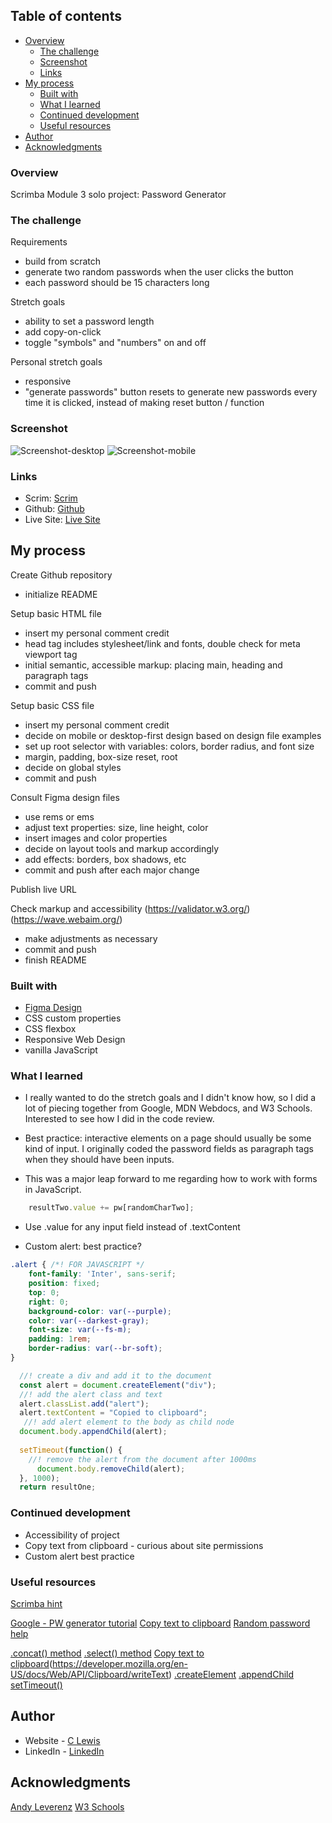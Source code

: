 
 ## Table of contents

- [Overview](#overview)
  - [The challenge](#the-challenge)
  - [Screenshot](#screenshot)
  - [Links](#links)
- [My process](#my-process)
  - [Built with](#built-with)
  - [What I learned](#what-i-learned)
  - [Continued development](#continued-development)
  - [Useful resources](#useful-resources)
- [Author](#author)
- [Acknowledgments](#acknowledgments)


### Overview

Scrimba Module 3 solo project: Password Generator


### The challenge

Requirements
- build from scratch
- generate two random passwords when the user clicks the button
- each password should be 15 characters long

Stretch goals
- ability to set a password length
- add copy-on-click
- toggle "symbols" and "numbers" on and off

Personal stretch goals
- responsive
- "generate passwords" button resets to generate new passwords every time it is clicked, 
instead of making reset button / function


 ### Screenshot

 ![Screenshot-desktop](/images/screenshot-desktop.png)
 ![Screenshot-mobile](/images/screenshot-mobile.png)

### Links

- Scrim: [Scrim]()
- Github: [Github](https://github.com/casserole27/password-generator)
- Live Site: [Live Site](https://www.clewisdev.com/password-generator/)

## My process

Create Github repository
- initialize README

Setup basic HTML file 
- insert my personal comment credit
- head tag includes stylesheet/link and fonts, double check for meta viewport tag
- initial semantic, accessible markup: placing main, heading and paragraph tags
 - commit and push

Setup basic CSS file
- insert my personal comment credit
- decide on mobile or desktop-first design based on design file examples
- set up root selector with variables: colors, border radius, and font size
- margin, padding, box-size reset, root
- decide on global styles
- commit and push

Consult Figma design files
 - use rems or ems
 - adjust text properties: size, line height, color
 - insert images and color properties
 - decide on layout tools and markup accordingly
 - add effects: borders, box shadows, etc
 - commit and push after each major change

Publish live URL

Check markup and accessibility
(https://validator.w3.org/)
(https://wave.webaim.org/)
 - make adjustments as necessary
 - commit and push
 - finish README


### Built with

- [Figma Design](https://www.figma.com/file/Kr6KbuePZa2BNgepo86fhd/Random-Password-Generator-(New-version)-(Copy)?node-id=0%3A1&t=XAg6Ub6YeB5oQOiH-0) 
- CSS custom properties
- CSS flexbox
- Responsive Web Design
- vanilla JavaScript

### What I learned

- I really wanted to do the stretch goals and I didn't know how, so I did a lot of piecing together from Google, MDN Webdocs, and W3 Schools. Interested to see how I did in the code review.

- Best practice: interactive elements on a page should usually be some kind of input. I originally coded the password fields as paragraph tags when they should have been inputs.

- This was a major leap forward to me regarding how to work with forms in JavaScript.
```javascript
    resultTwo.value += pw[randomCharTwo];
```
- Use .value for any input field instead of .textContent

- Custom alert: best practice?
```css
.alert { /*! FOR JAVASCRIPT */
    font-family: 'Inter', sans-serif;
    position: fixed;
    top: 0;
    right: 0;
    background-color: var(--purple);
    color: var(--darkest-gray);
    font-size: var(--fs-m);
    padding: 1rem;
    border-radius: var(--br-soft);
}
```
```javascript
  //! create a div and add it to the document
  const alert = document.createElement("div");
  //! add the alert class and text
  alert.classList.add("alert");
  alert.textContent = "Copied to clipboard";
   //! add alert element to the body as child node 
  document.body.appendChild(alert);
  
  setTimeout(function() {
    //! remove the alert from the document after 1000ms
      document.body.removeChild(alert);
  }, 1000);
  return resultOne;
```

### Continued development

- Accessibility of project
- Copy text from clipboard - curious about site permissions
- Custom alert best practice

### Useful resources

[Scrimba hint](https://scrimba.com/scrim/co9d34e7a92d4ccfd5d3999ee)

[Google - PW generator tutorial](https://webdesign.tutsplus.com/tutorials/build-a-configurable-random-password-generator-with-javascript--cms-93262)
[Copy text to clipboard](https://www.w3schools.com/howto/howto_js_copy_clipboard.asp)
[Random password help](https://www.geeksforgeeks.org/how-to-generate-a-random-password-using-javascript/)


[.concat() method](https://developer.mozilla.org/en-US/docs/Web/JavaScript/Reference/Global_Objects/Array/concat)
[.select() method](https://developer.mozilla.org/en-US/docs/Web/API/HTMLInputElement/select)
[Copy text to clipboard](https://developer.mozilla.org/en-US/docs/Web/API/Navigator/clipboard)(https://developer.mozilla.org/en-US/docs/Web/API/Clipboard/writeText)
[.createElement](https://developer.mozilla.org/en-US/docs/Web/API/Document/createElement)
[.appendChild](https://developer.mozilla.org/en-US/docs/Web/API/Node/appendChild)
[setTimeout()](https://www.w3schools.com/jsref/met_win_settimeout.asp)

## Author

- Website - [C Lewis](https://www.clewisdev.com)
- LinkedIn - [LinkedIn](https://www.linkedin.com/in/clewisdev/)


## Acknowledgments

[Andy Leverenz](https://web-crunch.com/)
[W3 Schools](https://www.w3schools.com/) 





